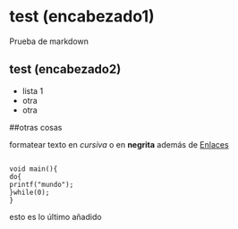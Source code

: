 # test (encabezado1)
Prueba de markdown

## test (encabezado2)


- lista 1
- otra
- otra

##otras cosas

formatear texto en *cursiva* o en **negrita** además de [Enlaces](google.com)

```include <stdio.h>

void main(){
do{
printf("mundo");
}while(0);
} 

```

esto es lo último añadido
